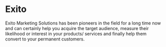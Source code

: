 # Exito
Exito Marketing Solutions has been pioneers in the field for a long time now and can certainly help you acquire the target audience, measure their likelihood or interest in your products/ services and finally help them convert to your permanent customers.
